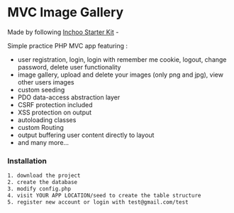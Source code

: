 # MVC Image Gallery
Made by following [Inchoo Starter Kit][Inch] - 

Simple practice PHP MVC app featuring :
  - user registration, login, login with remember me cookie, logout, change password, delete user functionality
  - image gallery, upload and delete your images (only png and jpg), view other users images
  - custom seeding
  - PDO data-access abstraction layer
  - CSRF protection included
  - XSS protection on output
  - autoloading classes
  - custom Routing
  - output buffering user content directly to layout
  - and many more...

### Installation


```sh
1. download the project
2. create the database
3. modify config.php
4. visit YOUR APP LOCATION/seed to create the table structure
5. register new account or login with test@gmail.com/test 
```

 [Inch]: <https://inchoo.hr/php-vodic/>

